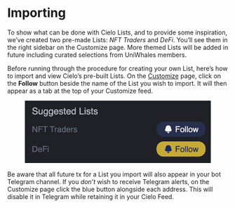 # Importing

To show what can be done with Cielo Lists, and to provide some inspiration, we’ve created two pre-made Lists: _NFT Traders_ and _DeFi_. You’ll see them in the right sidebar on the Customize page. More themed Lists will be added in future including curated selections from UniWhales members.

Before running through the procedure for creating your own List, here’s how to import and view Cielo’s pre-built Lists. On the [Customize](https://app.cielo.finance/customize) page, click on the **Follow** button beside the name of the List you wish to import. It will then appear as a tab at the top of your Customize feed.

<figure><img src="../.gitbook/assets/unnamed (14).png" alt=""><figcaption></figcaption></figure>

Be aware that all future tx for a List you import will also appear in your bot Telegram channel. If you _don’t_ wish to receive Telegram alerts, on the Customize page click the blue button alongside each address. This will disable it in Telegram while retaining it in your Cielo Feed.
